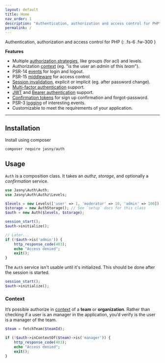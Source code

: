 ```yaml
---
layout: default
title: Home
nav_order: 1
description: "Authentication, authorization and access control for PHP"
permalink: /
---
```


Authentication, authorization and access control for PHP
{: .fs-6 .fw-300 }

**Features**

* Multiple [authorization strategies](setup/roles), like groups (for acl) and levels.
* Authorization [context](setup/context) (eg. "is the user an _admin_ of this _team_").  
* PSR-14 [events](authentication#events) for login and logout.
* PSR-15 [middleware](middleware) for access control.
* [Session invalidation](authentication#session-invalidation), explicit or implicit (eg.
    after password change).
* [Multi-factor authentication](mfa) support.
* [JWT](/sessions/jwt) and [Bearer authentication](sessions/bearer)
    support.
* [Confirmation tokens](confirmation) for sign up confirmation and forgot-password.
* PSR-3 [logging](logging) of interesting events.
* Customizable to meet the requirements of your application.

---

Installation
---

Install using composer

    composer require jasny/auth

Usage
---

`Auth` is a composition class. It takes an _authz_, _storage_, and optionally a _confirmation_ service.

```php
use Jasny\Auth\Auth;
use Jasny\Auth\Authz\Levels;

$levels = new Levels(['user' => 1, 'moderator' => 10, 'admin' => 100]);
$storage = new AuthStorage(); // See `setup` docs for this class
$auth = new Auth($levels, $storage);

session_start();
$auth->initialize();

// Later...
if (!$auth->is('admin')) {
    http_response_code(403);
    echo "Access denied";
    exit();
}
```

The `Auth` service isn't usable until it's initialized. This should be done after the session is started.

```php
session_start();
$auth->initialize();
```

### Context

It’s possible authorize in [context](setup/context) of a **team** or **organization**. Rather than checking if a user is an manager in the application, you’d verify is the user is a manager of the team.

```php
$team = fetchTeam($teamId);

if (!$auth->inContextOf($team)->is('manager')) {
    http_response_code(403);
    echo "Access denied";
    exit();
}
```
